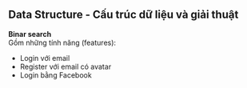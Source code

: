 ## Data Structure - Cấu trúc dữ liệu và giải thuật
**Binar search**<br>
Gồm những tính năng (features): <br>

* Login với email
* Register với email có avatar
* Login bằng Facebook
